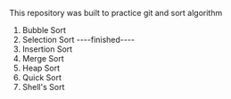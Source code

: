 This repository was built to practice git and sort algorithm

1. Bubble Sort
2. Selection Sort
----finished----
3. Insertion Sort
4. Merge Sort
5. Heap Sort
6. Quick Sort
7. Shell's Sort